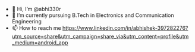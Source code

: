 - 👋 Hi, I’m @abhi330r
- 🌱 I’m currently pursuing B.Tech in Electronics and Communication Engineering 
- 📫 How to reach me https://www.linkedin.com/in/abhishek-397282276?utm_source=share&utm_campaign=share_via&utm_content=profile&utm_medium=android_app
